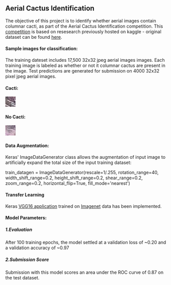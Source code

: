 <h2>Aerial Cactus Identification</h2>

The objective of this project is to identify whether aerial images contain columnar cacti, as part of the Aerial Cactus Identification competition. This [competition](https://www.kaggle.com/c/aerial-cactus-identification) is based on resesearch previously hosted on kaggle - original dataset can be found [here](https://www.kaggle.com/c/aerial-cactus-identification/data).

<h4>Sample images for classification:</h4>

The training dateset includes 17,500 32x32 jpeg aerial images images. Each training image is labeled as whether or not it columnar cactus are present in the image. Test predictions are generated for submission on 4000 32x32 pixel jpeg aerial images.

<h4>Cacti:</h4>

![Cacti:](https://github.com/Deepthi-cloud/Machine-Learning-Capstone-Project-/blob/master/Images/000c8a36845c0208e833c79c1bffedd1.jpg)

<h4>No Cacti:</h4>

![No Cacti:](https://github.com/Deepthi-cloud/Machine-Learning-Capstone-Project-/blob/master/Images/00ba3da3fe6d600703e28dece68fbb12.jpg)


<h4>Data Augmentation:</h4>

Keras' ImageDataGenerator class allows the augmentation of input image to artificially expand the total size of the input training dataset:

train_datagen = ImageDataGenerator(rescale=1/.255,
        rotation_range=40,
        width_shift_range=0.2,
        height_shift_range=0.2,
        shear_range=0.2,
        zoom_range=0.2,
        horizontal_flip=True,
        fill_mode='nearest')
        
<h4>Transfer Learning</h4> 

Keras [VGG16 application](https://keras.io/applications/#vgg16) trained on [Imagenet](http://image-net.org/explore) data has been implemented. 

<h4>Model Parameters:</h4>

<h5>1.Evaluation</h5>
After 100 training epochs, the model settled at a validation loss of ~0.20 and a validation accuracy of ~0.97

<h5>2.Submission Score</h5>
Submission with this model scores an area under the ROC curve of 0.87 on the test dataset.
